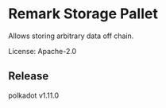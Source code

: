 # Remark Storage Pallet

Allows storing arbitrary data off chain.


License: Apache-2.0


## Release

polkadot v1.11.0
